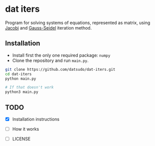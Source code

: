 # dat iters

Program for solving systems of equations, represented as matrix, using [Jacobi](https://mathworld.wolfram.com/JacobiMethod.html) and [Gauss-Seidel](https://en.wikipedia.org/wiki/Gauss%E2%80%93Seidel_method) iteration method.

## Installation

- Install first the only one required package: `numpy`
- Clone the repository and run `main.py`.

```bash
git clone https://github.com/datsudo/dat-iters.git
cd dat-iters
python main.py

# If that doesn't work
python3 main.py
```

## TODO
* [X] Installation instructions
* [ ] How it works
* [ ] LICENSE


